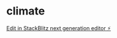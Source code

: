 # climate

[Edit in StackBlitz next generation editor ⚡️](https://stackblitz.com/~/github.com/keshav-gupta-2101/climate)